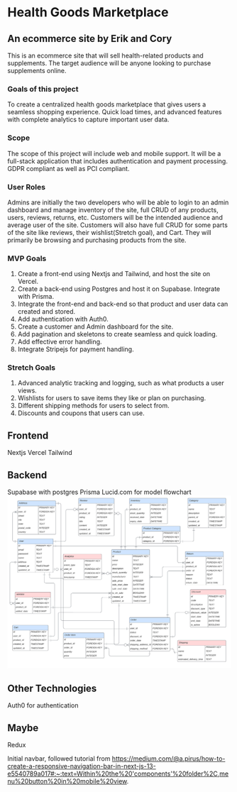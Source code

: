 # Health Goods Marketplace
## An ecommerce site by Erik and Cory

This is an ecommerce site that will sell health-related products and supplements. The target audience will be anyone looking to purchase supplements online.

### Goals of this project
To create a centralized health goods marketplace that gives users a seamless shopping experience. Quick load times, and advanced features with complete analytics to capture important user data.

### Scope
The scope of this project will include web and mobile support. It will be a full-stack application that includes authentication and payment processing. GDPR compliant as well as PCI compliant.

### User Roles
Admins are initially the two developers who will be able to login to an admin dashboard and manage inventory of the site, full CRUD of any products, users, reviews, returns, etc.
Customers will be the intended audience and average user of the site. Customers will also have full CRUD for some parts of the site like reviews, their wishlist(Stretch goal), and Cart. They will primarily be browsing and purchasing products from the site.

### MVP Goals
1. Create a front-end using Nextjs and Tailwind, and host the site on Vercel.
2. Create a back-end using Postgres and host it on Supabase. Integrate with Prisma.
3. Integrate the front-end and back-end so that product and user data can created and stored.
4. Add authentication with Auth0.
5. Create a customer and Admin dashboard for the site.
6. Add pagination and skeletons to create seamless and quick loading.
7. Add effective error handling.
8. Integrate Stripejs for payment handling.

### Stretch Goals
1. Advanced analytic tracking and logging, such as what products a user views.
2. Wishlists for users to save items they like or plan on purchasing.
3. Different shipping methods for users to select from.
4. Discounts and coupons that users can use.


## Frontend
Nextjs
Vercel
Tailwind

## Backend
Supabase with postgres
Prisma
Lucid.com for model flowchart
![Alt text](<public/Health Goods Marketplace.jpeg>)

## Other Technologies
Auth0 for authentication

## Maybe
Redux

Initial navbar, followed tutorial from https://medium.com/@a.pirus/how-to-create-a-responsive-navigation-bar-in-next-js-13-e5540789a017#:~:text=Within%20the%20'components'%20folder%2C,menu%20button%20in%20mobile%20view.
